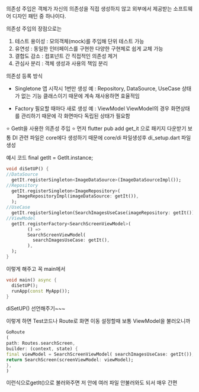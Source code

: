 의존성 주입은 객체가 자신의 의존성을 직접 생성하지 않고 외부에서 제공받는 소프트웨어 디자인 패턴 중 하나이다.

의존성 주입의 장점으로는

1. 테스트 용이성 : 모의객체(mock)를 주입해 단위 테스트 가능
2. 유연성 : 동일한 인터페이스를 구현한 다양한 구현체로 쉽게 교체 가능
3. 결합도 감소 : 컴포넌트 간 직접적인 의존성 제거
4. 관심사 분리 : 객체 생성과 사용의 책임 분리

의존성 등록 방식

- Singletone
  앱 시작시 1번만 생성
  예 : Repository, DataSource, UseCase
  상태가 없는 기능 클래스이기 때문에 계속 재사용하면 효율적임

- Factory
  필요할 때마다 새로 생성
  예 : ViewModel
  ViewModel의 경우 화면상태를 관리하기 때문에 각 화면마다 독립된 상태가 필요함

⭐ GetIt을 사용한 의존성 주입 ⭐
먼저 flutter pub add get_it 으로 패키지 다운받기
보통 DI 관련 파일은 core에다 생성하기 때문에 core/di 파일생성후
di_setup.dart 파일 생성

예시 코드
final getIt = GetIt.instance;

```dart
void diSetUP() {
//DataSource
  getIt.registerSingleton<ImageDataSource>(ImageDataSourceImpl());
//Repository
  getIt.registerSingleton<ImageRepository>(
    ImageRepositoryImpl(imageDataSource: getIt()),
  );
//UseCase
  getIt.registerSingleton(SearchImagesUseCase(imageRepository: getIt()));
//ViewModel
  getIt.registerFactory<SearchScreenViewModel>(
        () =>
        SearchScreenViewModel(
          searchImagesUseCase: getIt(),
        ),
  );
}
```

이렇게 해주고 꼭 main에서

```dart
void main() async {
  diSetUP();
  runApp(const MyApp());
}
```

diSetUP() 선언해주기~~~

이렇게 하면 Test코드나 Route로 화면 이동 설정할때
보통 ViewModel을 불러오니까

```dart
GoRoute
(
path: Routes.searchScreen,
builder: (context, state) {
final viewModel = SearchScreenViewModel( searchImagesUseCase: getIt());
return SearchScreen(screenViewModel: viewModel);
},
)
```

이런식으로getIt()으로 불러와주면 저 안에 여러 파일 안불러와도 되서 매우 간편
